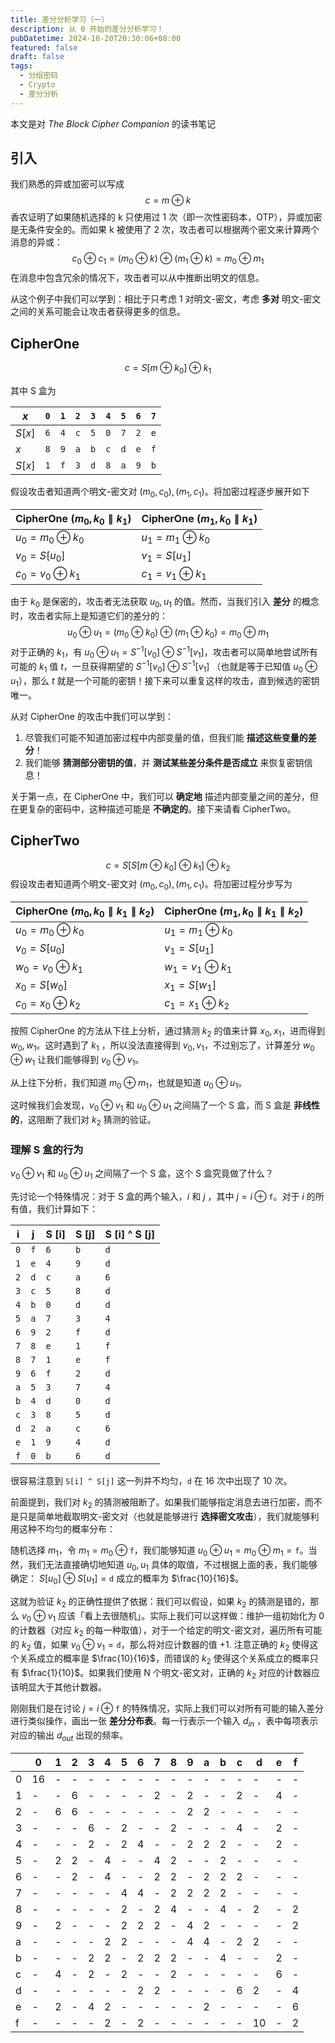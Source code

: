 ```yaml
---
title: 差分分析学习（一）
description: 从 0 开始的差分分析学习！
pubDatetime: 2024-10-20T20:30:06+08:00
featured: false
draft: false
tags:
  - 分组密码
  - Crypto
  - 差分分析
---
```


本文是对 *The Block Cipher Companion* 的读书笔记

## 引入

我们熟悉的异或加密可以写成
$$
c = m\oplus k
$$
香农证明了如果随机选择的 k 只使用过 1 次（即一次性密码本，OTP），异或加密是无条件安全的。而如果 k 被使用了 2 次，攻击者可以根据两个密文来计算两个消息的异或：
$$
c_0\oplus c_1 =(m_0\oplus k)\oplus (m_1\oplus k)= m_0\oplus m_1
$$
在消息中包含冗余的情况下，攻击者可以从中推断出明文的信息。

从这个例子中我们可以学到：相比于只考虑 1 对明文-密文，考虑 **多对** 明文-密文之间的关系可能会让攻击者获得更多的信息。

## CipherOne

 $$
 c = S [m \oplus k_0] \oplus k_1
 $$

其中 S 盒为

| $x$    | $\texttt{0}$ | $\texttt{1}$ | $\texttt{2}$ | $\texttt{3}$ | $\texttt{4}$ | $\texttt{5}$ | $\texttt{6}$ | $\texttt{7}$ |
| ------ | ------------ | ------------ | ------------ | ------------ | ------------ | ------------ | ------------ | ------------ |
| $S[x]$ | $\texttt{6}$ | $\texttt{4}$ | $\texttt{c}$ | $\texttt{5}$ | $\texttt{0}$ | $\texttt{7}$ | $\texttt{2}$ | $\texttt{e}$ |
| $x$    | $\texttt{8}$ | $\texttt{9}$ | $\texttt{a}$ | $\texttt{b}$ | $\texttt{c}$ | $\texttt{d}$ | $\texttt{e}$ | $\texttt{f}$ |
| $S[x]$ | $\texttt{1}$ | $\texttt{f}$ | $\texttt{3}$ | $\texttt{d}$ | $\texttt{8}$ | $\texttt{a}$ | $\texttt{9}$ | $\texttt{b}$ |

假设攻击者知道两个明文-密文对 $(m_0,c_0),(m_1,c_1)$。将加密过程逐步展开如下

| **CipherOne** $(m_0, k_0 \parallel k_1)$ | **CipherOne** $(m_1, k_0 \parallel k_1)$ |
| --------------------------------------- | --------------------------------------- |
| $u_0 = m_0 \oplus k_0$                  | $u_1 = m_1 \oplus k_0$                  |
| $v_0 = S[u_0]$                          | $v_1 = S[u_1]$                          |
| $c_0 = v_0 \oplus k_1$                  | $c_1 = v_1 \oplus k_1$                  |

由于 $k_0$ 是保密的，攻击者无法获取 $u_0,u_1$ 的值。然而，当我们引入 **差分** 的概念时，攻击者实际上是知道它们的差分的：
$$
u_0\oplus u_1 =(m_0\oplus k_0)\oplus (m_1\oplus k_0)= m_0\oplus m_1
$$
对于正确的 $k_1$，有 $u_0\oplus u_1=S^{-1}[v_0]\oplus S^{-1}[v_1]$，攻击者可以简单地尝试所有可能的 $k_1$ 值 $t$，一旦获得期望的 $S^{-1}[v_0]\oplus S^{-1}[v_1]$ （也就是等于已知值 $u_0\oplus u_1$），那么 $t$ 就是一个可能的密钥！接下来可以重复这样的攻击，直到候选的密钥唯一。

从对 CipherOne 的攻击中我们可以学到：

1. 尽管我们可能不知道加密过程中内部变量的值，但我们能 **描述这些变量的差分**！
2. 我们能够 **猜测部分密钥的值**，并 **测试某些差分条件是否成立** 来恢复密钥信息！

关于第一点，在 CipherOne 中，我们可以 **确定地** 描述内部变量之间的差分，但在更复杂的密码中，这种描述可能是 **不确定的**。接下来请看 CipherTwo。

## CipherTwo

 $$
 c = S [S[m \oplus k_0] \oplus k_1]\oplus k_2
 $$
假设攻击者知道两个明文-密文对 $(m_0,c_0),(m_1,c_1)$。将加密过程分步写为

| **CipherOne** $(m_0, k_0 \parallel k_1 \parallel k_2)$ | **CipherOne** $(m_1, k_0 \parallel k_1 \parallel k_2)$ |
| ----------------------------------------------------- | ----------------------------------------------------- |
| $u_0 = m_0 \oplus k_0$                                | $u_1 = m_1 \oplus k_0$                                |
| $v_0 = S[u_0]$                                        | $v_1 = S[u_1]$                                        |
| $w_0 = v_0 \oplus k_1$                                | $w_1 = v_1 \oplus k_1$                                |
| $x_0=S[w_0]$                                          | $x_1=S[w_1]$                                          |
| $c_0=x_0\oplus k_2$                                   | $c_1=x_1\oplus k_2$                                   |

按照 CipherOne 的方法从下往上分析，通过猜测 $k_2$ 的值来计算 $x_0,x_1$，进而得到 $w_0,w_1$。这时遇到了 $k_1$ ，所以没法直接得到 $v_0,v_1$，不过别忘了，计算差分 $w_0\oplus w_1$ 让我们能够得到 $v_0\oplus v_1$。

从上往下分析，我们知道 $m_0\oplus m_1$，也就是知道 $u_0\oplus u_1$。

这时候我们会发现，$v_0\oplus v_1$ 和 $u_0\oplus u_1$ 之间隔了一个 S 盒，而 S 盒是 **非线性的**，这阻断了我们对 $k_2$ 猜测的验证。

### 理解 S 盒的行为

$v_0\oplus v_1$ 和 $u_0\oplus u_1$ 之间隔了一个 S 盒，这个 S 盒究竟做了什么？

先讨论一个特殊情况：对于 S 盒的两个输入，$i$ 和 $j$ ，其中 $j=i\oplus \texttt{f}$。对于 $i$ 的所有值，我们计算如下：

|            i |            j |         S [i] |         S [j] |  S [i] ^ S [j] |
|--------------|--------------|--------------|--------------|--------------|
| $\texttt{0}$ | $\texttt{f}$ | $\texttt{6}$ | $\texttt{b}$ | $\texttt{d}$ |
| $\texttt{1}$ | $\texttt{e}$ | $\texttt{4}$ | $\texttt{9}$ | $\texttt{d}$ |
| $\texttt{2}$ | $\texttt{d}$ | $\texttt{c}$ | $\texttt{a}$ | $\texttt{6}$ |
| $\texttt{3}$ | $\texttt{c}$ | $\texttt{5}$ | $\texttt{8}$ | $\texttt{d}$ |
| $\texttt{4}$ | $\texttt{b}$ | $\texttt{0}$ | $\texttt{d}$ | $\texttt{d}$ |
| $\texttt{5}$ | $\texttt{a}$ | $\texttt{7}$ | $\texttt{3}$ | $\texttt{4}$ |
| $\texttt{6}$ | $\texttt{9}$ | $\texttt{2}$ | $\texttt{f}$ | $\texttt{d}$ |
| $\texttt{7}$ | $\texttt{8}$ | $\texttt{e}$ | $\texttt{1}$ | $\texttt{f}$ |
| $\texttt{8}$ | $\texttt{7}$ | $\texttt{1}$ | $\texttt{e}$ | $\texttt{f}$ |
| $\texttt{9}$ | $\texttt{6}$ | $\texttt{f}$ | $\texttt{2}$ | $\texttt{d}$ |
| $\texttt{a}$ | $\texttt{5}$ | $\texttt{3}$ | $\texttt{7}$ | $\texttt{4}$ |
| $\texttt{b}$ | $\texttt{4}$ | $\texttt{d}$ | $\texttt{0}$ | $\texttt{d}$ |
| $\texttt{c}$ | $\texttt{3}$ | $\texttt{8}$ | $\texttt{5}$ | $\texttt{d}$ |
| $\texttt{d}$ | $\texttt{2}$ | $\texttt{a}$ | $\texttt{c}$ | $\texttt{6}$ |
| $\texttt{e}$ | $\texttt{1}$ | $\texttt{9}$ | $\texttt{4}$ | $\texttt{d}$ |
| $\texttt{f}$ | $\texttt{0}$ | $\texttt{b}$ | $\texttt{6}$ | $\texttt{d}$ |

很容易注意到 `S[i] ^ S[j]` 这一列并不均匀，`d` 在 16 次中出现了 10 次。

前面提到，我们对 $k_2$ 的猜测被阻断了。如果我们能够指定消息去进行加密，而不是只是简单地截取明文-密文对（也就是能够进行 **选择密文攻击**），我们就能够利用这种不均匀的概率分布：

随机选择 $m_1$，令 $m_1=m_0\oplus \texttt{f}$，我们能够知道 $u_0\oplus u_1=m_0\oplus m_1=\texttt{f}$。当然，我们无法直接确切地知道 $u_0,u_1$ 具体的取值，不过根据上面的表，我们能够确定： $S[u_0]\oplus S[u_1]=\texttt{d}$ 成立的概率为 $\frac{10}{16}$。

这就为验证 $k_2$ 的正确性提供了依据：我们可以假设，如果 $k_2$ 的猜测是错的，那么 $v_0\oplus v_1$ 应该「看上去很随机」。实际上我们可以这样做：维护一组初始化为 0 的计数器（对应 $k_2$ 的每一种取值），对于一个给定的明文-密文对，遍历所有可能的 $k_2$ 值，如果 $v_0\oplus v_1=\texttt{d}$，那么将对应计数器的值 +1. 注意正确的 $k_2$ 使得这个关系成立的概率是 $\frac{10}{16}$，而错误的 $k_2$ 使得这个关系成立的概率只有 $\frac{1}{10}$。如果我们使用 N 个明文-密文对，正确的 $k_2$ 对应的计数器应该明显大于其他计数器。

刚刚我们是在讨论 $j=i\oplus \texttt{f}$ 的特殊情况，实际上我们可以对所有可能的输入差分进行类似操作，画出一张 **差分分布表**。每一行表示一个输入 $d_{in}$ ，表中每项表示对应的输出 $d_{out}$ 出现的频率。

|   | 0  | 1 | 2 | 3 | 4 | 5 | 6 | 7 | 8 | 9 | a | b | c | d  | e | f |
|---|----|---|---|---|---|---|---|---|---|---|---|---|---|----|---|---|
| 0 | 16 | - | - | - | - | - | - | - | - | - | - | - | - | -  | - | - |
| 1 | -  | - | 6 | - | - | - | - | 2 | - | 2 | - | - | 2 | -  | 4 | - |
| 2 | -  | 6 | 6 | - | - | - | - | - | - | 2 | 2 | - | - | -  | - | - |
| 3 | -  | - | - | 6 | - | 2 | - | - | 2 | - | - | - | 4 | -  | 2 | - |
| 4 | -  | - | - | 2 | - | 2 | 4 | - | - | 2 | 2 | 2 | - | -  | 2 | - |
| 5 | -  | 2 | 2 | - | 4 | - | - | 4 | 2 | - | - | 2 | - | -  | - | - |
| 6 | -  | - | 2 | - | 4 | - | - | 2 | 2 | - | 2 | 2 | 2 | -  | - | - |
| 7 | -  | - | - | - | - | 4 | 4 | - | 2 | 2 | 2 | 2 | - | -  | - | - |
| 8 | -  | - | - | - | - | 2 | - | 2 | 4 | - | - | 4 | - | 2  | - | 2 |
| 9 | -  | 2 | - | - | - | 2 | 2 | 2 | - | 4 | 2 | - | - | -  | - | 2 |
| a | -  | - | - | - | 2 | 2 | - | - | - | 4 | 4 | - | 2 | 2  | - | - |
| b | -  | - | - | 2 | 2 | - | 2 | 2 | 2 | - | - | 4 | - | -  | 2 | - |
| c | -  | 4 | - | 2 | - | 2 | - | - | 2 | - | - | - | - | -  | 6 | - |
| d | -  | - | - | - | - | - | 2 | 2 | - | - | - | - | 6 | 2  | - | 4 |
| e | -  | 2 | - | 4 | 2 | - | - | - | - | - | 2 | - | - | -  | - | 6 |
| f | -  | - | - | - | 2 | - | 2 | - | - | - | - | - | - | 10 | - | 2 |
